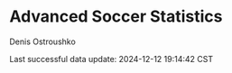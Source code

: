 # Advanced Soccer Statistics
Denis Ostroushko

<!-- gfm -->

Last successful data update: 2024-12-12 19:14:42 CST
